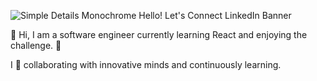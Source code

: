 
![Simple Details Monochrome Hello! Let's Connect LinkedIn Banner](https://user-images.githubusercontent.com/104706798/176554368-c55fa204-3cab-4109-9dbc-8d3428815632.jpg)



👋 Hi, I am a software engineer currently learning React and enjoying the challenge. 🌱 

 I 💞️ collaborating with innovative minds and continuously learning.





<!---
AmandaFrisk/AmandaFrisk is a ✨ special ✨ repository because its `README.md` (this file) appears on your GitHub profile.
You can click the Preview link to take a look at your changes.
--->
